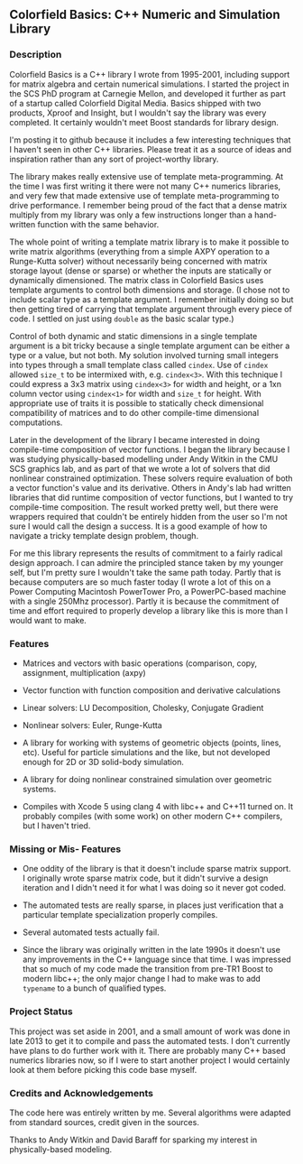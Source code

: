 ## Colorfield Basics: C++ Numeric and Simulation Library


### Description

Colorfield Basics is a C++ library I wrote from 1995-2001, including support for matrix algebra and certain numerical simulations. I started the project in the SCS PhD program at Carnegie Mellon, and developed it further as part of a startup called Colorfield Digital Media. Basics shipped with two products, Xproof and Insight, but I wouldn't say the library was every completed. It certainly wouldn't meet Boost standards for library design.

I'm posting it to github because it includes a few interesting techniques that I haven't seen in other C++ libraries. Please treat it as a source of ideas and inspiration rather than any sort of project-worthy library.

The library makes really extensive use of template meta-programming. At the time I was first writing it there were not many C++ numerics libraries, and very few that made extensive use of template meta-programming to drive performance. I remember being proud of the fact that a dense matrix multiply from my library was only a few instructions longer than a hand-written function with the same behavior.

The whole point of writing a template matrix library is to make it  possible to write matrix algorithms (everything from a simple AXPY operation to a Runge-Kutta solver) without necessarily being concerned with matrix storage layout (dense or sparse) or whether the inputs are statically or dynamically dimensioned. The matrix class in Colorfield Basics uses template arguments to control both dimensions and storage. (I chose not to include scalar type as a template argument. I remember initially doing so but then getting tired of carrying that template argument through every piece of code. I settled on just using `double` as the basic scalar type.)

Control of both dynamic and static dimensions in a single template argument is a bit tricky because a single template argument can be either a type or a value, but not both. My solution involved turning small integers into types through a small template class called `cindex`. Use of `cindex` allowed `size_t` to be intermixed with, e.g. `cindex<3>`. With this technique I could express a 3x3 matrix using `cindex<3>` for width and height, or a 1xn column vector using `cindex<1>` for width and `size_t` for height. With appropriate use of traits it is possible to statically check dimensional compatibility of matrices and to do other compile-time dimensional computations.

Later in the development of the library I became interested in doing compile-time composition of vector functions. I began the library because I was studying physically-based modelling under Andy Witkin in the CMU SCS graphics lab, and as part of that we wrote a lot of solvers that did nonlinear constrained optimization. These solvers require evaluation of both a vector function's value and its derivative. Others in Andy's lab had written libraries that did runtime composition of vector functions, but I wanted to try compile-time composition. The result worked pretty well, but there were wrappers required that couldn't be entirely hidden from the user so I'm not sure I would call the design a success. It is a good example of how to navigate a tricky template design problem, though.

For me this library represents the results of commitment to a fairly radical design approach. I can admire the principled stance taken by my younger self, but I'm pretty sure I wouldn't take the same path today. Partly that is because computers are so much faster today (I wrote a lot of this on a Power Computing Macintosh PowerTower Pro, a PowerPC-based machine with a single 250Mhz processor). Partly it is because the commitment of time and effort required to properly develop a library like this is more than I would want to make.


### Features

* Matrices and vectors with basic operations (comparison, copy, assignment, multiplication (axpy)

* Vector function with function composition and derivative calculations

* Linear solvers: LU Decomposition, Cholesky, Conjugate Gradient

* Nonlinear solvers: Euler, Runge-Kutta

* A library for working with systems of geometric objects (points, lines, etc). Useful for particle simulations and the like, but not developed enough for 2D or 3D solid-body simulation.

* A library for doing nonlinear constrained simulation over geometric systems.

* Compiles with Xcode 5 using clang 4 with libc++ and C++11 turned on. It probably compiles (with some work) on other modern C++ compilers, but I haven't tried.

### Missing or Mis- Features

* One oddity of the library is that it doesn't include sparse matrix support. I originally wrote sparse matrix code, but it didn't survive a design iteration and I didn't need it for what I was doing so it never got coded.

* The automated tests are really sparse, in places just verification that a particular template specialization properly compiles.

* Several automated tests actually fail.

* Since the library was originally written in the late 1990s it doesn't use any improvements in the C++ language since that time. I was impressed that so much of my code made the transition from pre-TR1 Boost to modern libc++; the only major change I had to make was to add `typename` to a bunch of qualified types.


### Project Status

This project was set aside in 2001, and a small amount of work was done in late 2013 to get it to compile and pass the automated tests. I don't currently have plans to do further work with it. There are probably many C++ based numerics libraries now, so if I were to start another project I would certainly look at them before picking this code base myself.

### Credits and Acknowledgements

The code here was entirely written by me. Several algorithms were adapted from standard sources, credit given in the sources.

Thanks to Andy Witkin and David Baraff for sparking my interest in physically-based modeling.